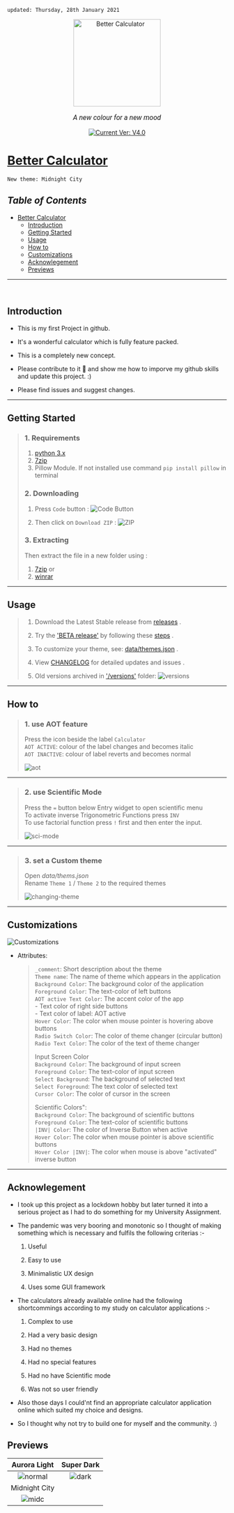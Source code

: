     updated: Thursday, 28th January 2021

<div align="center">
  <a href="https://github.com/warmachine028/Better-Calculator">
    <img width=200 src="icon/icon.png" alt="Better Calculator">
  </a>
  <p style="font-family: roboto, calibri; font-size:12pt; font-style:italic">
    A new colour for a new mood
  </p>
  <a href="https://github.com/warmachine028/Better-Calculator">
    <img src="https://img.shields.io/badge/version-V4.0-lawngreen" alt="Current Ver: V4.0">
  </a>
</div>

# [Better Calculator](https://github.com/warmachine028/Better-Calculator)

    New theme: Midnight City

## _Table of Contents_

- [Better Calculator](#better-calculator)
  - [Introduction](#introduction)
  - [Getting Started](#getting-started)
  - [Usage](#usage)
  - [How to](#how-to)
  - [Customizations](#customizations)
  - [Acknowlegement](#acknowlegement)
  - [Previews](#previews)

---

<br>

## Introduction

- This is my first Project in github.  

- It's a wonderful calculator which is fully feature packed.  

- This is a completely new concept.  

- Please contribute to it 🙏 and show me how to imporve my github skills and update this project. :)  

- Please find issues and suggest changes.  

---

## Getting Started

> ### 1. Requirements
>
> 1. [python 3.x](https://cutt.ly/PjeYrSt)
> 2. [7zip](https://www.7-zip.org)
> 3. Pillow Module. If not installed use command `pip install pillow` in terminal
>
> ### 2. Downloading
>
> 1. Press `Code` button :
>    ![Code Button](img/screen-code.png)
>
> 2. Then click on `Download ZIP` :
>    ![ZIP](img/screen-zip.png)
>
> ### 3. Extracting
>
> Then extract the file in a new folder using :
>
> 1. [7zip](https://www.7-zip.org)
>    or
> 2. [winrar](https://www.win-rar.com)

---

## Usage

> 1. Download the Latest Stable release from [releases](https://github.com/warmachine028/Better-Calculator/releases) .
>
> 2. Try the ['BETA release'](main.py) by following these [steps](###2.-downloading) .
>
> 3. To customize your theme, see: [data/themes.json](data/themes.json) .
>
> 4. View [CHANGELOG](.github/CHANGELOG.md) for detailed updates and issues .
>
> 5. Old versions archived in ['/versions'](versions) folder:
>    ![versions](img/screen-versions.png)

---

## How to

> ### 1. use AOT feature
  >
  > Press the icon beside the label ```Calculator```  
  > ```AOT ACTIVE```: colour of the label changes and becomes italic  
  > ```AOT INACTIVE```: colour of label reverts and becomes normal  
  >
  >![aot](.\img\aot.gif)  
>
---

> ### 2. use Scientific Mode
  >
  > Press the ```=``` button below Entry widget to open scientific menu  
  > To activate inverse Trigonometric Functions press ```INV```  
  > To use factorial function press ```!``` first and then enter the input.  
  >
  > ![sci-mode](img\scientific_mode.gif)  
>
---

> ### 3. set a Custom theme
  >
  > Open _data/thems.json_  
  > Rename ```Theme 1``` / ```Theme 2``` to the required themes  
  >
  > ![changing-theme](img\setting_themes.gif)  
---

## Customizations  

  ![Customizations](img\customization.gif)

- Attributes:
  > ```_comment```: Short description about the theme  
  > ```Theme name```: The name of theme which appears in the application  
  > ```Background Color```: The background color of the application  
  > ```Foreground Color```: The text-color of left buttons  
  > ```AOT active Text Color```: The accent color of the app  
                                - Text color of right side buttons  
                                - Text color of label: AOT active  
  > ```Hover Color```: The color when mouse pointer is hovering above buttons  
  > ```Radio Switch Color```: The color of theme changer (circular button)  
  > ```Radio Text Color```: The color of the text of theme changer  
  >
  > Input Screen Color  
    ```Background Color```: The background of input screen  
    ```Foreground Color```: The text-color of input screen  
    ```Select Background```: The background of selected text  
    ```Select Foreground```: The text color of selected text  
    ```Cursor Color```: The color of cursor in the screen  
  >
  > Scientific Colors":  
    ```Background Color```: The background of scientific buttons  
    ```Foreground Color```: The text-color of scientific buttons  
    ```|INV| Color```: The color of Inverse Button when active  
    ```Hover Color```: The color when mouse pointer is above scientific buttons  
    ```Hover Color |INV|```: The color when mouse is above "activated" inverse button  
  
---

## Acknowlegement

- I took up this project as a lockdown hobby but later turned it into a serious project as I had to do something for my University Assignment.

- The pandemic was very booring and monotonic so I thought of making something which is necessary and fulfils the following criterias :-

  1. Useful

  2. Easy to use

  3. Minimalistic UX design

  4. Uses some GUI framework

- The calculators already available online had the following shortcommings according to my study on calculator applications :-

  1. Complex to use

  2. Had a very basic design

  3. Had no themes

  4. Had no special features

  5. Had no have Scientific mode

  6. Was not so user friendly

- Also those days I could'nt find an appropriate calculator application online which suited my choice and designs.

- So I thought why not try to build one for myself and the community. :)

## Previews

|              Aurora Light            |                Super Dark               |
| :----------------------------------: | :-------------------------------------: |
| ![normal](img/screen-calculator.png) | ![dark](img/screen-calculator-dark.png) |
|            Midnight City             |
|    ![midc](img/midnight-city.jpg)    |
